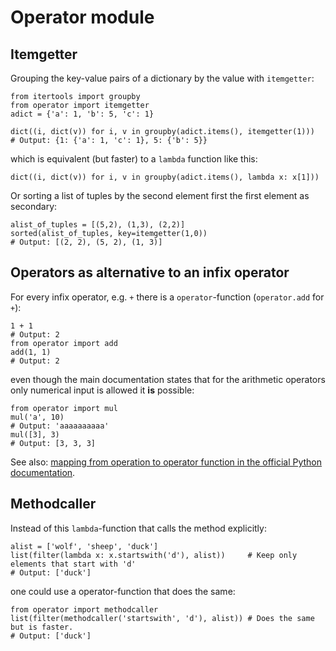 # Operator module



## Itemgetter


Grouping the key-value pairs of a dictionary by the value with `itemgetter`:

```
from itertools import groupby
from operator import itemgetter
adict = {'a': 1, 'b': 5, 'c': 1}

dict((i, dict(v)) for i, v in groupby(adict.items(), itemgetter(1)))
# Output: {1: {'a': 1, 'c': 1}, 5: {'b': 5}}

```

which is equivalent (but faster) to a `lambda` function like this:

```
dict((i, dict(v)) for i, v in groupby(adict.items(), lambda x: x[1]))

```

Or sorting a list of tuples by the second element first the first element as secondary:

```
alist_of_tuples = [(5,2), (1,3), (2,2)]
sorted(alist_of_tuples, key=itemgetter(1,0))
# Output: [(2, 2), (5, 2), (1, 3)]

```



## Operators as alternative to an infix operator


For every infix operator, e.g. `+` there is a `operator`-function (`operator.add` for `+`):

```
1 + 1
# Output: 2
from operator import add
add(1, 1)
# Output: 2

```

even though the main documentation states that for the arithmetic operators only numerical input is allowed it **is** possible:

```
from operator import mul
mul('a', 10)
# Output: 'aaaaaaaaaa'
mul([3], 3)
# Output: [3, 3, 3]

```

See also: [mapping from operation to operator function in the official Python documentation](https://docs.python.org/3/library/operator.html#mapping-operators-to-functions).



## Methodcaller


Instead of this `lambda`-function that calls the method explicitly:

```
alist = ['wolf', 'sheep', 'duck']
list(filter(lambda x: x.startswith('d'), alist))     # Keep only elements that start with 'd'
# Output: ['duck']

```

one could use a operator-function that does the same:

```
from operator import methodcaller
list(filter(methodcaller('startswith', 'd'), alist)) # Does the same but is faster.
# Output: ['duck']

```

